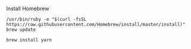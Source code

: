 Install Homebrew

```shell
/usr/bin/ruby -e "$(curl -fsSL https://raw.githubusercontent.com/Homebrew/install/master/install)"
brew update

brew install yarn
```

